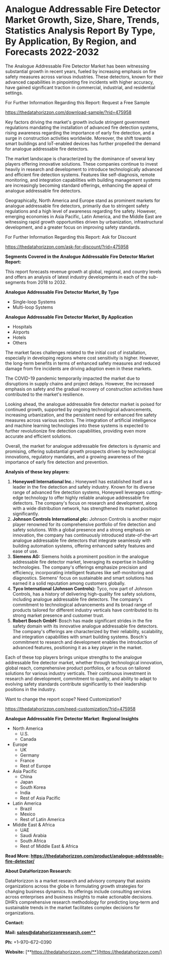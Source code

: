 ﻿#
# **Analogue Addressable Fire Detector Market Growth, Size, Share, Trends, Statistics Analysis Report By Type, By Application, By Region, and Forecasts 2022-2032**

The Analogue Addressable Fire Detector Market has been witnessing substantial growth in recent years, fueled by increasing emphasis on fire safety measures across various industries. These detectors, known for their advanced capabilities in pinpointing fire incidents with higher accuracy, have gained significant traction in commercial, industrial, and residential settings.

For Further Information Regarding this Report: Request a Free Sample

<https://thedatahorizzon.com/download-sample/?rid=475958>

Key factors driving the market's growth include stringent government regulations mandating the installation of advanced fire detection systems, rising awareness regarding the importance of early fire detection, and a surge in construction activities worldwide. Moreover, the shift towards smart buildings and IoT-enabled devices has further propelled the demand for analogue addressable fire detectors.

The market landscape is characterized by the dominance of several key players offering innovative solutions. These companies continue to invest heavily in research and development to introduce technologically advanced and efficient fire detection systems. Features like self-diagnosis, remote monitoring, and integration capabilities with building management systems are increasingly becoming standard offerings, enhancing the appeal of analogue addressable fire detectors.

Geographically, North America and Europe stand as prominent markets for analogue addressable fire detectors, primarily due to stringent safety regulations and a high level of awareness regarding fire safety. However, emerging economies in Asia Pacific, Latin America, and the Middle East are witnessing rapid growth opportunities driven by urbanization, infrastructural development, and a greater focus on improving safety standards.

For Further Information Regarding this Report: Ask for Discount

<https://thedatahorizzon.com/ask-for-discount/?rid=475958>

**Segments Covered in the Analogue Addressable Fire Detector Market Report:**

This report forecasts revenue growth at global, regional, and country levels and offers an analysis of latest industry developments in each of the sub-segments from 2018 to 2032.

**Analogue Addressable Fire Detector Market, By Type**

- Single-loop Systems
- Multi-loop Systems

**Analogue Addressable Fire Detector Market, By Application**

- Hospitals
- Airports
- Hotels
- Others

The market faces challenges related to the initial cost of installation, especially in developing regions where cost sensitivity is higher. However, the long-term benefits in terms of enhanced safety measures and reduced damage from fire incidents are driving adoption even in these markets.

The COVID-19 pandemic temporarily impacted the market due to disruptions in supply chains and project delays. However, the increased emphasis on safety and the gradual recovery of construction activities have contributed to the market's resilience.

Looking ahead, the analogue addressable fire detector market is poised for continued growth, supported by ongoing technological advancements, increasing urbanization, and the persistent need for enhanced fire safety measures across various sectors. The integration of artificial intelligence and machine learning technologies into these systems is expected to further revolutionize fire detection capabilities, providing even more accurate and efficient solutions.

Overall, the market for analogue addressable fire detectors is dynamic and promising, offering substantial growth prospects driven by technological innovations, regulatory mandates, and a growing awareness of the importance of early fire detection and prevention.



**Analysis of these key players:**

1. **Honeywell International Inc.:** Honeywell has established itself as a leader in the fire detection and safety industry. Known for its diverse range of advanced fire detection systems, Honeywell leverages cutting-edge technology to offer highly reliable analogue addressable fire detectors. The company's focus on research and development, along with a wide distribution network, has strengthened its market position significantly.
1. **Johnson Controls International plc:** Johnson Controls is another major player renowned for its comprehensive portfolio of fire detection and safety solutions. With a global presence and a strong emphasis on innovation, the company has continuously introduced state-of-the-art analogue addressable fire detectors that integrate seamlessly with building automation systems, offering enhanced safety features and ease of use.
1. **Siemens AG:** Siemens holds a prominent position in the analogue addressable fire detector market, leveraging its expertise in building technologies. The company's offerings emphasize precision and efficiency, incorporating intelligent features like self-monitoring and diagnostics. Siemens' focus on sustainable and smart solutions has earned it a solid reputation among customers globally.
1. **Tyco International (Johnson Controls):** Tyco, now part of Johnson Controls, has a history of delivering high-quality fire safety solutions, including analogue addressable fire detectors. The company's commitment to technological advancements and its broad range of products tailored for different industry verticals have contributed to its strong market presence and customer trust.
1. **Robert Bosch GmbH:** Bosch has made significant strides in the fire safety domain with its innovative analogue addressable fire detectors. The company's offerings are characterized by their reliability, scalability, and integration capabilities with smart building systems. Bosch's commitment to research and development enables the introduction of advanced features, positioning it as a key player in the market.

Each of these top players brings unique strengths to the analogue addressable fire detector market, whether through technological innovation, global reach, comprehensive product portfolios, or a focus on tailored solutions for various industry verticals. Their continuous investment in research and development, commitment to quality, and ability to adapt to evolving safety standards contribute significantly to their leadership positions in the industry.

Want to change the report scope? Need Customization?

<https://thedatahorizzon.com/need-customization/?rid=475958>

**Analogue Addressable Fire Detector Market**: **Regional Insights**

- North America
  - U.S.
  - Canada
- Europe
  - UK
  - Germany
  - France
  - Rest of Europe
- Asia Pacific
  - China
  - Japan
  - South Korea
  - India
  - Rest of Asia Pacific
- Latin America
  - Brazil
  - Mexico
  - Rest of Latin America
- Middle East & Africa
  - UAE
  - Saudi Arabia
  - South Africa
  - Rest of Middle East & Africa

**Read More: https://thedatahorizzon.com/product/analogue-addressable-fire-detector/**

**About DataHorizzon Research:**

DataHorizzon is a market research and advisory company that assists organizations across the globe in formulating growth strategies for changing business dynamics. Its offerings include consulting services across enterprises and business insights to make actionable decisions. DHR’s comprehensive research methodology for predicting long-term and sustainable trends in the market facilitates complex decisions for organizations.

**Contact:**

**Mail: [sales@datahorizzonresearch.com**](mailto:sales@datahorizzonresearch.com)**

**Ph:** +1–970–672–0390

**Website:** [**https://thedatahorizzon.com/**](https://thedatahorizzon.com/)


